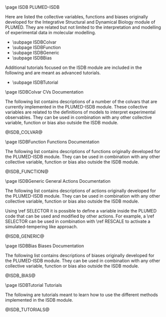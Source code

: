 \page ISDB PLUMED-ISDB

<!-- 
description: Integrative Structural and Dynamical Biology with PLUMED
authors: Max Bonomi and Carlo Camilloni
reference: \cite Bonomi:2017cc 
-->

Here are listed the collective variables, functions and biases originally developed for the Integrative Structural and Dynamical Biology module of PLUMED. They are related but not limited to the interpretation and modelling of experimental data in molecular modelling.

- \subpage ISDBColvar
- \subpage ISDBFunction
- \subpage ISDBGeneric
- \subpage ISDBBias

Additional tutorials focused on the ISDB module are included in the following and are meant as advanced tutorials.

- \subpage ISDBTutorial

\page ISDBColvar CVs Documentation

The following list contains descriptions of a number of the colvars that are currently implemented in the PLUMED-ISDB module.
These collective variables are related to the definitions of models to interpret experimental observables. They can be used in combination with any other collective variable, function or bias also outside the ISDB module.

@ISDB_COLVAR@

\page ISDBFunction Functions Documentation

The following list contains descriptions of functions originally developed for the PLUMED-ISDB module. They can be used in combination with any other collective variable, function or bias also outside the ISDB module.

@ISDB_FUNCTION@

\page ISDBGeneric General Actions Documentation

The following list contains descriptions of actions originally developed for the PLUMED-ISDB module. They can be used in combination with any other collective variable, function or bias also outside the ISDB module. 

Using \ref SELECTOR it is possible to define a variable inside the PLUMED code that can be used and modified by other actions. For example, a \ref SELECTOR can be used in combination with \ref RESCALE to activate a simulated-tempering like approach.

@ISDB_GENERIC@

\page ISDBBias Biases Documentation

The following list contains descriptions of biases originally developed for the PLUMED-ISDB module. They can be used in combination with any other collective variable, function or bias also outside the ISDB module.

@ISDB_BIAS@

\page ISDBTutorial Tutorials

The following are tutorials meant to learn how to use the different methods implemented in the ISDB module.

@ISDB_TUTORIALS@


